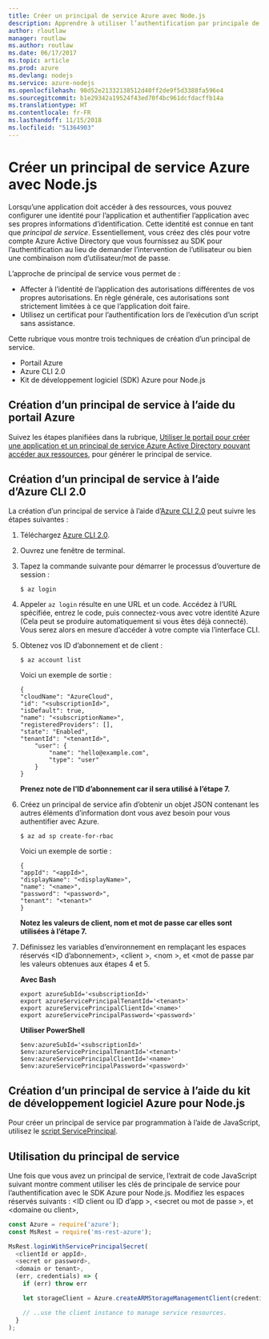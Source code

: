 ```yaml
---
title: Créer un principal de service Azure avec Node.js
description: Apprendre à utiliser l’authentification par principale de service via Node.js
author: rloutlaw
manager: routlaw
ms.author: routlaw
ms.date: 06/17/2017
ms.topic: article
ms.prod: azure
ms.devlang: nodejs
ms.service: azure-nodejs
ms.openlocfilehash: 98d52e21332138512d40ff2de9f5d3388fa596e4
ms.sourcegitcommit: b1e29342a19524f43ed70f4bc961dcfdacffb14a
ms.translationtype: HT
ms.contentlocale: fr-FR
ms.lasthandoff: 11/15/2018
ms.locfileid: "51364903"
---
```

# <a name="create-an-azure-service-principal-with-nodejs"></a>Créer un principal de service Azure avec Node.js 

Lorsqu’une application doit accéder à des ressources, vous pouvez configurer une identité pour l’application et authentifier l’application avec ses propres informations d’identification. Cette identité est connue en tant que *principal de service*. Essentiellement, vous créez des clés pour votre compte Azure Active Directory que vous fournissez au SDK pour l’authentification au lieu de demander l’intervention de l’utilisateur ou bien une combinaison nom d’utilisateur/mot de passe.

L’approche de principal de service vous permet de :
- Affecter à l’identité de l’application des autorisations différentes de vos propres autorisations. En règle générale, ces autorisations sont strictement limitées à ce que l’application doit faire.
- Utilisez un certificat pour l’authentification lors de l’exécution d’un script sans assistance.

Cette rubrique vous montre trois techniques de création d’un principal de service.

- Portail Azure
- Azure CLI 2.0
- Kit de développement logiciel (SDK) Azure pour Node.js

## <a name="create-a-service-principal-using-the-azure-portal"></a>Création d’un principal de service à l’aide du portail Azure

Suivez les étapes planifiées dans la rubrique, [Utiliser le portail pour créer une application et un principal de service Azure Active Directory pouvant accéder aux ressources](https://azure.microsoft.com/documentation/articles/resource-group-create-service-principal-portal/), pour générer le principal de service.

## <a name="create-a-service-principal-using-the-azure-cli-20"></a>Création d’un principal de service à l’aide d’Azure CLI 2.0

La création d’un principal de service à l’aide d’[Azure CLI 2.0](https://docs.microsoft.com/cli/azure/install-az-cli2) peut suivre les étapes suivantes :

1. Téléchargez [Azure CLI 2.0](https://docs.microsoft.com/cli/azure/install-az-cli2).

2. Ouvrez une fenêtre de terminal.

3. Tapez la commande suivante pour démarrer le processus d’ouverture de session :

    ```shell
    $ az login
    ```

4. Appeler `az login` résulte en une URL et un code. Accédez à l’URL spécifiée, entrez le code, puis connectez-vous avec votre identité Azure (Cela peut se produire automatiquement si vous êtes déjà connecté). Vous serez alors en mesure d’accéder à votre compte via l’interface CLI.

5. Obtenez vos ID d’abonnement et de client :

    ```shell
    $ az account list
    ```

    Voici un exemple de sortie :

    ```shell
    {
    "cloudName": "AzureCloud",
    "id": "<subscriptionId>",
    "isDefault": true,
    "name": "<subscriptionName>",
    "registeredProviders": [],
    "state": "Enabled",
    "tenantId": "<tenantId>",
        "user": {
            "name": "hello@example.com",
            "type": "user"
        }
    }
    ```

    **Prenez note de l’ID d’abonnement car il sera utilisé à l’étape 7.**

6. Créez un principal de service afin d’obtenir un objet JSON contenant les autres éléments d’information dont vous avez besoin pour vous authentifier avec Azure.

    ```shell
    $ az ad sp create-for-rbac
    ```

    Voici un exemple de sortie :

    ```shell
    {
    "appId": "<appId>",
    "displayName": "<displayName>",
    "name": "<name>",
    "password": "<password>",
    "tenant": "<tenant>"
    }
    ```

    **Notez les valeurs de client, nom et mot de passe car elles sont utilisées à l’étape 7.**

7. Définissez les variables d’environnement en remplaçant les espaces réservés &lt;ID d’abonnement>, &lt;client >, &lt;nom >, et &lt;mot de passe par les valeurs obtenues aux étapes 4 et 5. 

    **Avec Bash**

    ```shell
    export azureSubId='<subscriptionId>'
    export azureServicePrincipalTenantId='<tenant>'
    export azureServicePrincipalClientId='<name>'
    export azureServicePrincipalPassword='<password>'
    ```

    **Utiliser PowerShell**

    ```shell
    $env:azureSubId='<subscriptionId>'
    $env:azureServicePrincipalTenantId='<tenant>'
    $env:azureServicePrincipalClientId='<name>'
    $env:azureServicePrincipalPassword='<password>'
    ```

## <a name="create-a-service-principal-using-the-azure-sdk-for-nodejs"></a>Création d’un principal de service à l’aide du kit de développement logiciel Azure pour Node.js

Pour créer un principal de service par programmation à l’aide de JavaScript, utilisez le [script ServicePrincipal](https://github.com/Azure/azure-sdk-for-node/tree/master/Documentation/ServicePrincipal).   

## <a name="using-the-service-principal"></a>Utilisation du principal de service

Une fois que vous avez un principal de service, l’extrait de code JavaScript suivant montre comment utiliser les clés de principale de service pour l’authentification avec le SDK Azure pour Node.js. Modifiez les espaces réservés suivants : &lt;ID client ou ID d’app >, &lt;secret ou mot de passe >, et &lt;domaine ou client>,

```javascript
const Azure = require('azure');
const MsRest = require('ms-rest-azure');

MsRest.loginWithServicePrincipalSecret(
  <clientId or appId>,
  <secret or password>,
  <domain or tenant>,
  (err, credentials) => {
    if (err) throw err

    let storageClient = Azure.createARMStorageManagementClient(credentials, '<azure-subscription-id>');

    // ..use the client instance to manage service resources.
  }
);
```

